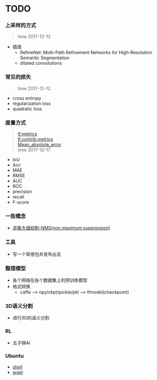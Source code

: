 # TODO

### 上采样的方式
> time 2017-12-12

* 插值
    * RefineNet: Multi-Path Refinement Networks for High-Resolution Semantic Segmentation
    * dilated convolutions

### 常见的损失
> time 2017-12-12
 * cross entropy
 * regularization loss
 * quadratic loss
 

### 度量方式
> [tf.metrics](https://www.tensorflow.org/api_docs/python/tf/metrics)   
> [tf.contrib.metrics](https://www.tensorflow.org/api_guides/python/contrib.metrics)   
> [Mean_absolute_error](https://en.wikipedia.org/wiki/Mean_absolute_error)   
> time 2017-12-17  
 * IoU
 * Acc
 * MAE
 * RMSE
 * AUC
 * ROC
 * precision
 * recall
 * F-score


### 一些概念
* [非极大值抑制-NMS(non maximum suppression)](http://blog.csdn.net/shuzfan/article/details/52711706)


### 工具
* 写一个常用包并发布出去


### 整理模型
* 各个网络在各个数据集上的预训练模型
* 格式转换  
   * caffe --> npy/ckpt/pickle/pkl --> tfmodel(checkpoint)

### 3D语义分割
* 进行3D的语义分割

### RL
* 五子棋AI

### Ubuntu
* [shell](http://blog.csdn.net/a2005120832/article/details/5656187)
* [wget](https://www.cnblogs.com/wuheng1991/p/5332764.html)
